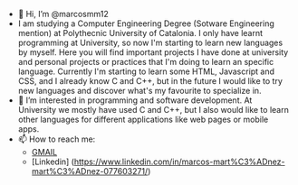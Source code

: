 - 👋 Hi, I’m @marcosmm12
- I am studying a Computer Engineering Degree (Sotware Engineering mention) at Polythecnic University of Catalonia. I only have learnt programming at University, so now I'm starting to learn new languages by myself. Here you will find important projects I have done at university and personal projects or practices that I'm doing to learn an specific language. Currently I'm starting to learn some HTML, Javascript and CSS, and I already know C and C++, but in the future I would like to try new languages and discover what's my favourite to specialize in. 
- 👀 I’m interested in programming and software development. At University we mostly have used C and C++, but I also would like to learn other languages for different applications like web pages or mobile apps.
- 📫 How to reach me:
    - [GMAIL](marcosmmartinez12@gmail.com)
    - [Linkedin] (https://www.linkedin.com/in/marcos-mart%C3%ADnez-mart%C3%ADnez-077603271/)
<!---
marcosmm12/marcosmm12 is a ✨ special ✨ repository because its `README.md` (this file) appears on your GitHub profile.
You can click the Preview link to take a look at your changes.
--->
